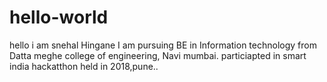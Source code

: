 # hello-world
hello i am snehal Hingane
I am pursuing BE in Information technology from Datta meghe college of engineering, Navi mumbai.
particiapted in smart india hackatthon held in 2018,pune..

